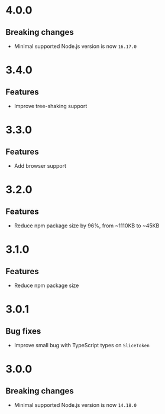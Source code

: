 # 4.0.0

## Breaking changes

- Minimal supported Node.js version is now `16.17.0`

# 3.4.0

## Features

- Improve tree-shaking support

# 3.3.0

## Features

- Add browser support

# 3.2.0

## Features

- Reduce npm package size by 96%, from ~1110KB to ~45KB

# 3.1.0

## Features

- Reduce npm package size

# 3.0.1

## Bug fixes

- Improve small bug with TypeScript types on `SliceToken`

# 3.0.0

## Breaking changes

- Minimal supported Node.js version is now `14.18.0`
